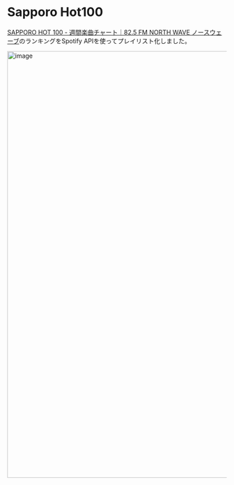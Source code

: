 # Sapporo Hot100

[SAPPORO HOT 100 \- 週間楽曲チャート｜82\.5 FM NORTH WAVE ノースウェーブ](https://www.fmnorth.co.jp/hot100/)のランキングをSpotify APIを使ってプレイリスト化しました。

<img width="981" alt="image" src="https://user-images.githubusercontent.com/69446373/220035413-d0af20c1-906f-482a-802c-24985f1e6efe.png">
